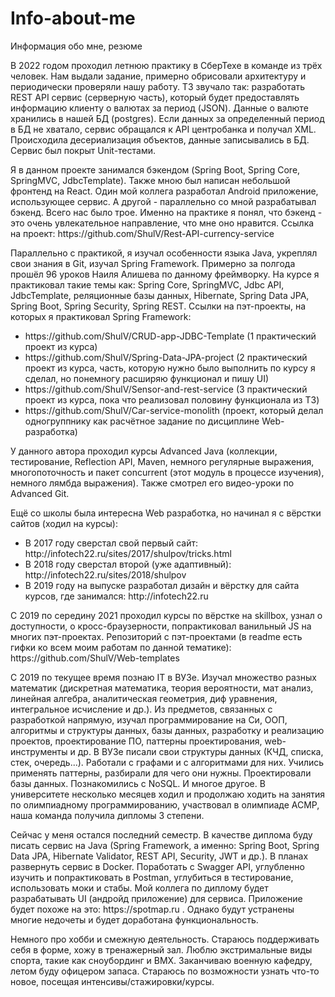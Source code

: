 # Info-about-me
Информация обо мне, резюме

<p>
В 2022 годом проходил летнюю практику в СберТехе в команде из трёх человек. Нам выдали задание, примерно обрисовали архитектуру и периодически проверяли нашу работу. ТЗ звучало так: разработать REST API сервис (серверную часть), который будет предоставлять информацию клиенту о валютах за период (JSON). Данные о валюте хранились в нашей БД (postgres). Если данных за определенный период в БД не хватало, сервис обращался к API центробанка и получал XML. Происходила десериализация объектов, данные записывались в БД.
Сервис был покрыт Unit-тестами. 
</p>
<p>
Я в данном проекте занимался бэкендом (Spring Boot, Spring Core, SpringMVC, JdbcTemplate). Также мною был написан небольшой фронтенд на React. Один мой коллега разработал Android приложение, использующее сервис. А другой - параллельно со мной разрабатывал бэкенд. Всего нас было трое. Именно на практике я понял, что бэкенд - это очень увлекательное направление, что мне оно нравится.
    Ссылка на проект: https://github.com/ShulV/Rest-API-currency-service
</p>   
<p>
Параллельно с практикой, я изучал особенности языка Java, укреплял свои знания в Git, изучал Spring Framework. Примерно за полгода прошёл 96 уроков Наиля Алишева по данному фреймворку. На курсе я практиковал такие темы как: Spring Core, SpringMVC, Jdbc API, JdbcTemplate, реляционные базы данных, Hibernate, Spring Data JPA, Spring Boot, Spring Security, Spring REST. 
Ссылки на пэт-проекты, на которых я практиковал Spring Framework:
<ul>
  <li>
  https://github.com/ShulV/CRUD-app-JDBC-Template (1 практический проект из курса)
  </li>
  <li>
  https://github.com/ShulV/Spring-Data-JPA-project (2 практический проект из курса, часть, которую нужно было выполнить по курсу я сделал, но понемногу расширяю функционал и пишу UI)
  </li>
  <li>
  https://github.com/ShulV/Sensor-and-rest-service (3 практический проект из курса, пока что  реализовал половину функционала из ТЗ)
  </li>
  <li>
  https://github.com/ShulV/Car-service-monolith (проект, который делал одногруппнику как расчётное задание по дисциплине Web-разработка)
  </li>
</ul>
</p>
    
<p>
У данного автора проходил курсы Advanced Java (коллекции, тестирование, Reflection API, Maven, немного регулярные выражения, многопоточность и пакет concurrent (этот модуль в процессе изучения), немного лямбда выражения). Также смотрел его видео-уроки по Advanced Git.
</p>

<p>
Ещё со школы была интересна Web разработка, но начинал я с вёрстки сайтов (ходил на курсы):
<ul>
<li>
В 2017 году сверстал свой первый сайт: http://infotech22.ru/sites/2017/shulpov/tricks.html
</li>
<li>
В 2018 году сверстал второй (уже адаптивный): http://infotech22.ru/sites/2018/shulpov
</li>
<li>
В 2019 году на выпуске разработал дизайн и вёрстку для сайта курсов, где занимался:
http://infotech22.ru
</li>
</ul>
</p>

<p>
С 2019 по середину 2021 проходил курсы по вёрстке на skillbox, узнал о доступности, о кросс-браузерности, попрактиковал ванильный JS на многих пэт-проектах.
Репозиторий с пэт-проектами (в readme есть гифки ко всем моим работам по данной тематике):
https://github.com/ShulV/Web-templates
</p>

<p>
С 2019 по текущее время познаю IT в ВУЗе. Изучал множество разных математик (дискретная математика, теория вероятности, мат анализ, линейная алгебра, аналитическая геометрия, диф уравнения, интегральное исчисление и  др.). Из предметов, связанных с разработкой напрямую, изучал программирование на Си, ООП, алгоритмы и структуры данных, базы данных, разработку и реализацию проектов, проектирование ПО, паттерны проектирования, web-инструменты и др.
В ВУЗе писали свои структуры данных (КЧД, списка, стек, очередь...). Работали с графами и с алгоритмами для них. Учились применять паттерны, разбирали для чего они нужны. Проектировали базы данных. Познакомились с NoSQL. И многое другое.
    В университете несколько месяцев ходил и продолжаю ходить на занятия по олимпиадному программированию, участвовал в олимпиаде ACMP, наша команда получила дипломы 3 степени.
</p>

<p>
Сейчас у меня остался последний семестр. В качестве диплома буду писать сервис на Java (Spring Framework, а именно: Spring Boot, Spring Data JPA, Hibernate Validator, REST API, Security, JWT и др.). В планах развернуть сервис в Docker. Поработать с Swagger API, углубленно изучить и попрактиковать в Postman, углубиться в тестирование, использовать моки и стабы. Мой коллега по диплому будет разрабатывать UI (андройд приложение) для сервиса. Приложение будет похоже на это: https://spotmap.ru . Однако будут устранены многие недочеты и будет доработана функциональность.
</p>

<p>
Немного про хобби и смежную деятельность. Стараюсь поддерживать себя в форме, хожу в тренажерный зал. Люблю экстримальные виды спорта, такие как сноубординг и BMX. Заканчиваю военную кафедру, летом буду офицером запаса. Стараюсь по возможности узнать что-то новое, посещая интенсивы/стажировки/курсы.
</p>

